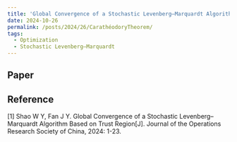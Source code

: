 ```yaml
---
title: 'Global Convergence of a Stochastic Levenberg–Marquardt Algorithm Based on Trust Region'
date: 2024-10-26
permalink: /posts/2024/26/CarathéodoryTheorem/
tags:
  - Optimization
  - Stochastic Levenberg–Marquardt
---
```



## Paper









## Reference

[1] Shao W Y, Fan J Y. Global Convergence of a Stochastic Levenberg–Marquardt Algorithm Based on Trust Region[J]. Journal of the Operations Research Society of China, 2024: 1-23.